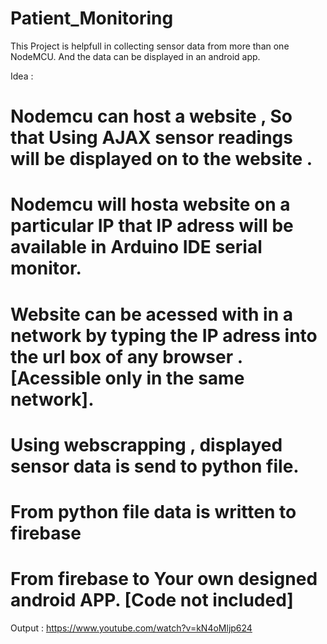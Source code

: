 # Patient_Monitoring

This Project is helpfull in collecting sensor data from more than one NodeMCU. And the data can be displayed in an android app.

Idea :
# Nodemcu can host a website , So that Using AJAX sensor readings will be displayed on to the website . 
# Nodemcu will hosta website on a particular IP that IP adress will be available in Arduino IDE serial monitor. 
# Website can be acessed with in a network by typing the IP adress into the url box of any browser .[Acessible only in the same network].
# Using webscrapping , displayed sensor data is send to python file.
# From python file data is written to firebase
# From firebase to Your own designed android APP. [Code not included]

Output : https://www.youtube.com/watch?v=kN4oMljp624
